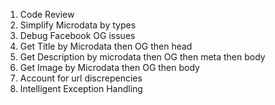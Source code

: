 1. Code Review
2. Simplify Microdata by types
3. Debug Facebook OG issues
4. Get Title by Microdata then OG then head
5. Get Description by microdata then OG then meta then body
6. Get Image by Microdata then OG then body
7. Account for url discrepencies
8. Intelligent Exception Handling